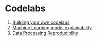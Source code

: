 # Codelabs

1. [Building your own codelabs](https://patechoc.github.io/codelabs/building-your-own-codelabs)
1. [Machine Learning model explainability](https://patechoc.github.io/codelabs/ML-explainability)
1. [Data Processing Reproducibility](https://patechoc.github.io/codelabs/data-processing-reproducibility)

